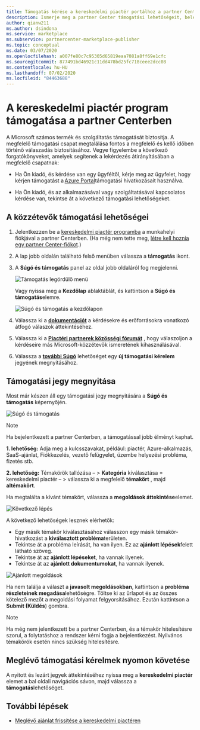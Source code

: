 ```yaml
---
title: Támogatás kérése a kereskedelmi piactér portálhoz a partner Centerben
description: Ismerje meg a partner Center támogatási lehetőségeit, beleértve a támogatási kérések beszerzését.
author: qianw211
ms.author: dsindona
ms.service: marketplace
ms.subservice: partnercenter-marketplace-publisher
ms.topic: conceptual
ms.date: 03/07/2020
ms.openlocfilehash: a007fe80c7c95305d65819eaa7081a8ff69e1cfc
ms.sourcegitcommit: 877491bd46921c11dd478bd25fc718ceee2dcc08
ms.contentlocale: hu-HU
ms.lasthandoff: 07/02/2020
ms.locfileid: "84463688"
---
```

# <a name="support-for-the-commercial-marketplace-program-in-partner-center"></a>A kereskedelmi piactér program támogatása a partner Centerben

A Microsoft számos termék és szolgáltatás támogatását biztosítja. A megfelelő támogatási csapat megtalálása fontos a megfelelő és kellő időben történő válaszadás biztosításához. Vegye figyelembe a következő forgatókönyveket, amelyek segítenek a lekérdezés átirányításában a megfelelő csapatnak: 

- Ha Ön kiadó, és kérdése van egy ügyféltől, kérje meg az ügyfelet, hogy kérjen támogatást a [Azure Portal](https://portal.azure.com/)támogatási hivatkozásait használva. 

- Ha Ön kiadó, és az alkalmazásával vagy szolgáltatásával kapcsolatos kérdése van, tekintse át a következő támogatási lehetőségeket.

## <a name="support-options-for-publishers"></a>A közzétevők támogatási lehetőségei

1. Jelentkezzen be a [kereskedelmi piactér programba](https://partner.microsoft.com/dashboard/commercial-marketplace/overview) a munkahelyi fiókjával a partner Centerben. (Ha még nem tette meg, [létre kell hoznia egy partner Center-fiókot](./create-account.md).)

2. A lap jobb oldalán található felső menüben válassza a **támogatás** ikont. 
 
3. A **Súgó és támogatás** panel az oldal jobb oldaláról fog megjelenni. 
 
   ![Támogatás legördülő menü](./media/commercial-marketplace-support-pane.png)

    Vagy nyissa meg a **Kezdőlap** ablaktáblát, és kattintson a **Súgó és támogatás**elemre.

   ![Súgó és támogatás a kezdőlapon](./media/homepage-help-support.png)

4. Válassza ki a **[dokumentációt](../index.yml)** a kérdésekre és erőforrásokra vonatkozó átfogó válaszok áttekintéséhez. 

5. Válassza ki a **[Piactéri partnerek közösségi fórumát](https://www.microsoftpartnercommunity.com/t5/Azure-Marketplace-and-AppSource/bd-p/2222)** , hogy válaszoljon a kérdéseire más Microsoft-közzétevők ismeretének kihasználásával. 

6. Válassza a **[további Súgó](https://aka.ms/marketplacepublishersupport)** lehetőséget egy **új támogatási kérelem** jegyének megnyitásához.  

## <a name="how-to-open-a-support-ticket"></a>Támogatási jegy megnyitása

Most már készen áll egy támogatási jegy megnyitására a **Súgó és támogatás** képernyőjén.

![Súgó és támogatás](./media/help-and-support.png)

>[!Note]
>Ha bejelentkezett a partner Centerben, a támogatással jobb élményt kaphat.

**1. lehetőség:** Adja meg a kulcsszavakat, például: piactér, Azure-alkalmazás, SaaS-ajánlat, Fiókkezelés, vezető felügyelet, üzembe helyezési probléma, fizetés stb.

**2. lehetőség:** Témakörök tallózása – > **Kategória** kiválasztása = kereskedelmi piactér – > válassza ki a megfelelő **témakört** , majd **altémakört**.

Ha megtalálta a kívánt témakört, válassza a **megoldások áttekintése**elemet.

![Következő lépés](./media/next-step.png)

A következő lehetőségek lesznek elérhetők:

* Egy másik témakör kiválasztásához válasszon egy másik témakör-hivatkozást a **kiválasztott probléma**területen.
* Tekintse át a probléma leírását, ha van ilyen.  Ez az **ajánlott lépések**felett látható szöveg.
* Tekintse át az **ajánlott lépéseket**, ha vannak ilyenek.
* Tekintse át az **ajánlott dokumentumokat**, ha vannak ilyenek.

![Ajánlott megoldások](./media/recommended-solutions.png)

Ha nem találja a választ a **javasolt megoldásokban**, kattintson a **probléma részleteinek megadása**lehetőségre.  Töltse ki az űrlapot és az összes kötelező mezőt a megoldási folyamat felgyorsításához.  Ezután kattintson a **Submit (Küldés**) gombra.

>[!Note]
>Ha még nem jelentkezett be a partner Centerben, és a témakör hitelesítésre szorul, a folytatáshoz a rendszer kérni fogja a bejelentkezést.  Nyilvános témakörök esetén nincs szükség hitelesítésre.

## <a name="track-your-existing-support-requests"></a>Meglévő támogatási kérelmek nyomon követése 

A nyitott és lezárt jegyek áttekintéséhez nyissa meg a **kereskedelmi piactér** elemet a bal oldali navigációs sávon, majd válassza a **támogatás**lehetőséget.

## <a name="next-steps"></a>További lépések

- [Meglévő ajánlat frissítése a kereskedelmi piactéren](./update-existing-offer.md)
